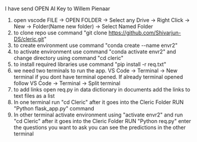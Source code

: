﻿I have send OPEN AI Key to Willem Pienaar
1) open vscode FILE -> OPEN FOLDER -> Select any Drive -> Right Click -> New -> Folder(Name new folder) -> Select Named Folder 
2) to clone repo use command "git clone https://github.com/Shivarjun-DS/cleric.git"
3) to create environment use command "conda create --name envr2"
4) to activate environment use command "conda activate envr2" and change directory using command "cd cleric"
5) to install required libraries use command  "pip install -r req.txt"
6) we need two terminals to run the app. VS Code -> Terminal -> New terminal if you dont have terminal opened. If already terminal opened follow VS Code -> Terminal -> Split terminal
7) to add links open req.py in data dictionary in documents add the links to text files as a list
8) In one terminal run "cd Cleric" after it goes into the Cleric Folder RUN "Python flask_app.py" command
9) In other terminal activate environment using "activate envr2" and run "cd Cleric" after it goes into the Cleric Folder RUN "Python req.py" enter the questions you want to ask you can see the predictions in the other terminal
